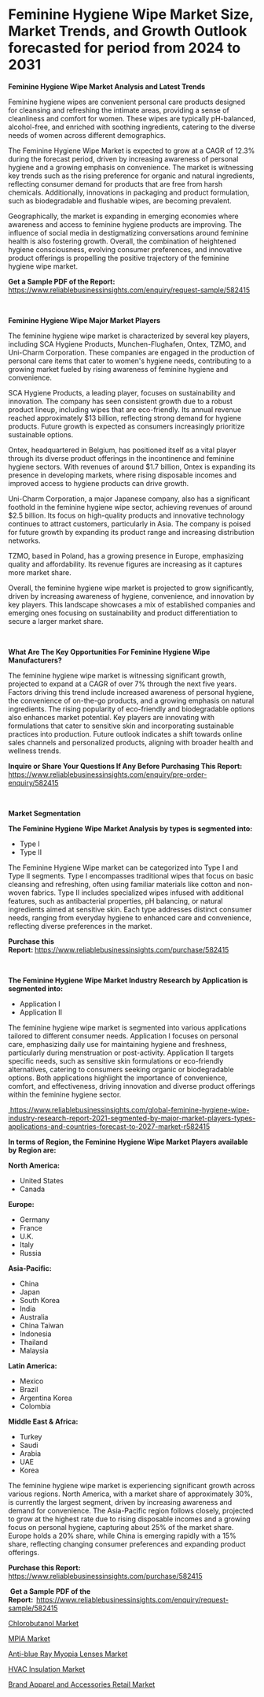 <p><h1>Feminine Hygiene Wipe Market Size, Market Trends, and Growth Outlook forecasted for period from 2024 to 2031</h1></p><p><strong>Feminine Hygiene Wipe Market Analysis and Latest Trends</strong></p>
<p><p>Feminine hygiene wipes are convenient personal care products designed for cleansing and refreshing the intimate areas, providing a sense of cleanliness and comfort for women. These wipes are typically pH-balanced, alcohol-free, and enriched with soothing ingredients, catering to the diverse needs of women across different demographics.</p><p>The Feminine Hygiene Wipe Market is expected to grow at a CAGR of 12.3% during the forecast period, driven by increasing awareness of personal hygiene and a growing emphasis on convenience. The market is witnessing key trends such as the rising preference for organic and natural ingredients, reflecting consumer demand for products that are free from harsh chemicals. Additionally, innovations in packaging and product formulation, such as biodegradable and flushable wipes, are becoming prevalent.</p><p>Geographically, the market is expanding in emerging economies where awareness and access to feminine hygiene products are improving. The influence of social media in destigmatizing conversations around feminine health is also fostering growth. Overall, the combination of heightened hygiene consciousness, evolving consumer preferences, and innovative product offerings is propelling the positive trajectory of the feminine hygiene wipe market.</p></p>
<p><strong>Get a Sample PDF of the Report:&nbsp;</strong> <a href="https://www.reliablebusinessinsights.com/enquiry/request-sample/582415?utm_campaign=1094&utm_medium=2&utm_source=Github&utm_content=ia&utm_term=27092024&utm_id=feminine-hygiene-wipe">https://www.reliablebusinessinsights.com/enquiry/request-sample/582415</a></p>
<p>&nbsp;</p>
<p><strong>Feminine Hygiene Wipe Major Market Players</strong></p>
<p><p>The feminine hygiene wipe market is characterized by several key players, including SCA Hygiene Products, Munchen-Flughafen, Ontex, TZMO, and Uni-Charm Corporation. These companies are engaged in the production of personal care items that cater to women's hygiene needs, contributing to a growing market fueled by rising awareness of feminine hygiene and convenience.</p><p>SCA Hygiene Products, a leading player, focuses on sustainability and innovation. The company has seen consistent growth due to a robust product lineup, including wipes that are eco-friendly. Its annual revenue reached approximately $13 billion, reflecting strong demand for hygiene products. Future growth is expected as consumers increasingly prioritize sustainable options.</p><p>Ontex, headquartered in Belgium, has positioned itself as a vital player through its diverse product offerings in the incontinence and feminine hygiene sectors. With revenues of around $1.7 billion, Ontex is expanding its presence in developing markets, where rising disposable incomes and improved access to hygiene products can drive growth. </p><p>Uni-Charm Corporation, a major Japanese company, also has a significant foothold in the feminine hygiene wipe sector, achieving revenues of around $2.5 billion. Its focus on high-quality products and innovative technology continues to attract customers, particularly in Asia. The company is poised for future growth by expanding its product range and increasing distribution networks.</p><p>TZMO, based in Poland, has a growing presence in Europe, emphasizing quality and affordability. Its revenue figures are increasing as it captures more market share.</p><p>Overall, the feminine hygiene wipe market is projected to grow significantly, driven by increasing awareness of hygiene, convenience, and innovation by key players. This landscape showcases a mix of established companies and emerging ones focusing on sustainability and product differentiation to secure a larger market share.</p></p>
<p>&nbsp;</p>
<p><strong>What Are The Key Opportunities For Feminine Hygiene Wipe Manufacturers?</strong></p>
<p><p>The feminine hygiene wipe market is witnessing significant growth, projected to expand at a CAGR of over 7% through the next five years. Factors driving this trend include increased awareness of personal hygiene, the convenience of on-the-go products, and a growing emphasis on natural ingredients. The rising popularity of eco-friendly and biodegradable options also enhances market potential. Key players are innovating with formulations that cater to sensitive skin and incorporating sustainable practices into production. Future outlook indicates a shift towards online sales channels and personalized products, aligning with broader health and wellness trends.</p></p>
<p><strong>Inquire or Share Your Questions If Any Before Purchasing This Report:</strong> <a href="https://www.reliablebusinessinsights.com/enquiry/pre-order-enquiry/582415?utm_campaign=1094&utm_medium=2&utm_source=Github&utm_content=ia&utm_term=27092024&utm_id=feminine-hygiene-wipe">https://www.reliablebusinessinsights.com/enquiry/pre-order-enquiry/582415</a></p>
<p>&nbsp;</p>
<p><strong>Market Segmentation</strong></p>
<p><strong>The Feminine Hygiene Wipe Market Analysis by types is segmented into:</strong></p>
<p><ul><li>Type I</li><li>Type II</li></ul></p>
<p><p>The Feminine Hygiene Wipe market can be categorized into Type I and Type II segments. Type I encompasses traditional wipes that focus on basic cleansing and refreshing, often using familiar materials like cotton and non-woven fabrics. Type II includes specialized wipes infused with additional features, such as antibacterial properties, pH balancing, or natural ingredients aimed at sensitive skin. Each type addresses distinct consumer needs, ranging from everyday hygiene to enhanced care and convenience, reflecting diverse preferences in the market.</p></p>
<p><strong>Purchase this Report:&nbsp;</strong><a href="https://www.reliablebusinessinsights.com/purchase/582415?utm_campaign=1094&utm_medium=2&utm_source=Github&utm_content=ia&utm_term=27092024&utm_id=feminine-hygiene-wipe">https://www.reliablebusinessinsights.com/purchase/582415</a></p>
<p>&nbsp;</p>
<p><strong>The Feminine Hygiene Wipe Market Industry Research by Application is segmented into:</strong></p>
<p><ul><li>Application I</li><li>Application II</li></ul></p>
<p><p>The feminine hygiene wipe market is segmented into various applications tailored to different consumer needs. Application I focuses on personal care, emphasizing daily use for maintaining hygiene and freshness, particularly during menstruation or post-activity. Application II targets specific needs, such as sensitive skin formulations or eco-friendly alternatives, catering to consumers seeking organic or biodegradable options. Both applications highlight the importance of convenience, comfort, and effectiveness, driving innovation and diverse product offerings within the feminine hygiene sector.</p></p>
<p><a href="https://www.reliablebusinessinsights.com/global-feminine-hygiene-wipe-industry-research-report-2021-segmented-by-major-market-players-types-applications-and-countries-forecast-to-2027-market-r582415?utm_campaign=1094&utm_medium=2&utm_source=Github&utm_content=ia&utm_term=27092024&utm_id=feminine-hygiene-wipe">&nbsp;https://www.reliablebusinessinsights.com/global-feminine-hygiene-wipe-industry-research-report-2021-segmented-by-major-market-players-types-applications-and-countries-forecast-to-2027-market-r582415</a></p>
<p><strong>In terms of Region, the Feminine Hygiene Wipe Market Players available by Region are:</strong></p>
<p>
    <p> <strong> North America: </strong>
        <ul>
            <li>United States</li>
            <li>Canada</li>
        </ul>
        </p> 
    <p> <strong> Europe: </strong>
        <ul>
            <li>Germany</li>
            <li>France</li>
            <li>U.K.</li>
            <li>Italy</li>
            <li>Russia</li>
        </ul>
        </p> 
    <p> <strong> Asia-Pacific: </strong>
        <ul>
            <li>China</li>
            <li>Japan</li>
            <li>South Korea</li>
            <li>India</li>
            <li>Australia</li>
            <li>China Taiwan</li>
            <li>Indonesia</li>
            <li>Thailand</li>
            <li>Malaysia</li>
        </ul>
        </p> 
    <p> <strong> Latin America: </strong>
        <ul>
            <li>Mexico</li>
            <li>Brazil</li>
            <li>Argentina Korea</li>
            <li>Colombia</li>
        </ul>
        </p> 
    <p> <strong> Middle East & Africa: </strong>
        <ul>
            <li>Turkey</li>
            <li>Saudi</li>
            <li>Arabia</li>
            <li>UAE</li>
            <li>Korea</li>
        </ul>
    </p>
    </p>
<p><p>The feminine hygiene wipe market is experiencing significant growth across various regions. North America, with a market share of approximately 30%, is currently the largest segment, driven by increasing awareness and demand for convenience. The Asia-Pacific region follows closely, projected to grow at the highest rate due to rising disposable incomes and a growing focus on personal hygiene, capturing about 25% of the market share. Europe holds a 20% share, while China is emerging rapidly with a 15% share, reflecting changing consumer preferences and expanding product offerings.</p></p>
<p><strong>Purchase this Report: </strong><a href="https://www.reliablebusinessinsights.com/purchase/582415?utm_campaign=1094&utm_medium=2&utm_source=Github&utm_content=ia&utm_term=27092024&utm_id=feminine-hygiene-wipe">https://www.reliablebusinessinsights.com/purchase/582415</a></p>
<p>&nbsp;<strong>Get a Sample PDF of the Report:&nbsp;&nbsp;</strong><a href="https://www.reliablebusinessinsights.com/enquiry/request-sample/582415?utm_campaign=1094&utm_medium=2&utm_source=Github&utm_content=ia&utm_term=27092024&utm_id=feminine-hygiene-wipe">https://www.reliablebusinessinsights.com/enquiry/request-sample/582415</a></p>
<p><strong></strong></p>
<p><p><a href="https://www.linkedin.com/pulse/future-innovation-global-chlorobutanol-market-growth-4vr5c?utm_campaign=1094&utm_medium=2&utm_source=Github&utm_content=ia&utm_term=27092024&utm_id=feminine-hygiene-wipe">Chlorobutanol Market</a></p><p><a href="https://github.com/OrlandoHBarks/Market-Research-Report-List-1/blob/main/mpia-market.md?utm_campaign=1094&utm_medium=2&utm_source=Github&utm_content=ia&utm_term=27092024&utm_id=feminine-hygiene-wipe">MPIA Market</a></p><p><a href="https://issuu.com/reportprime-2/docs/anti-blue-ray-myopia-lenses-market-_377bdf9b25205d?utm_campaign=1094&utm_medium=2&utm_source=Github&utm_content=ia&utm_term=27092024&utm_id=feminine-hygiene-wipe">Anti-blue Ray Myopia Lenses Market</a></p><p><a href="https://www.linkedin.com/pulse/hvac-insulation-market-evolution-global-trends-regional-cancc?utm_campaign=1094&utm_medium=2&utm_source=Github&utm_content=ia&utm_term=27092024&utm_id=feminine-hygiene-wipe">HVAC Insulation Market</a></p><p><a href="https://issuu.com/reportprime-2/docs/brand-apparel-and-accessories-retai_85d32d36bcb46b?utm_campaign=1094&utm_medium=2&utm_source=Github&utm_content=ia&utm_term=27092024&utm_id=feminine-hygiene-wipe">Brand Apparel and Accessories Retail Market</a></p></p>